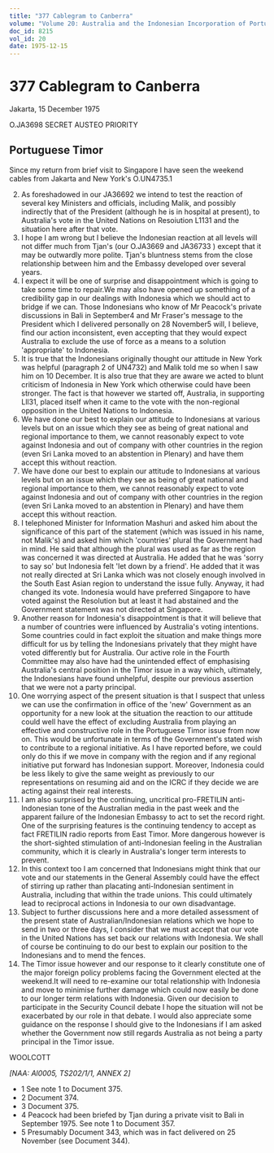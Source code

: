 ```yaml
---
title: "377 Cablegram to Canberra"
volume: "Volume 20: Australia and the Indonesian Incorporation of Portuguese Timor, 1974-1976"
doc_id: 8215
vol_id: 20
date: 1975-12-15
---
```


# 377 Cablegram to Canberra

Jakarta, 15 December 1975

O.JA3698 SECRET AUSTEO PRIORITY

## Portuguese Timor

Since my return from brief visit to Singapore I have seen the weekend cables from Jakarta and New York's O.UN4735.1

  2. As foreshadowed in our JA36692 we intend to test the reaction of several key Ministers and officials, including Malik, and possibly indirectly that of the President (although he is in hospital at present), to Australia's vote in the United Nations on Resoiution L1131 and the situation here after that vote.
  3. I hope I am wrong but I believe the Indonesian reaction at all levels will not differ much from Tjan's (our O.JA3669 and JA36733 ) except that it may be outwardly more polite. Tjan's bluntness stems from the close relationship between him and the Embassy developed over several years.
  4. I expect it will be one of surprise and disappointment which is going to take some time to repair.We may also have opened up something of a credibility gap in our dealings with Indonesia which we should act to bridge if we can. Those Indonesians who know of Mr Peacock's private discussions in Bali in September4 and Mr Fraser's message to the President which I delivered personally on 28 November5 will, I believe, find our action inconsistent, even accepting that they would expect Australia to exclude the use of force as a means to a solution 'appropriate' to Indonesia.
  5. It is true that the Indonesians originally thought our attitude in New York was helpful (paragraph 2 of UN4732) and Malik told me so when I saw him on 10 December. It is also true that they are aware we acted to blunt criticism of Indonesia in New York which otherwise could have been stronger. The fact is that however we started off, Australia, in supporting Lll31, placed itself when it came to the vote with the non-regional opposition in the United Nations to Indonesia.
  6. We have done our best to explain our attitude to Indonesians at various levels but on an issue which they see as being of great national and regional importance to them, we cannot reasonably expect to vote against Indonesia and out of company with other countries in the region (even Sri Lanka moved to an abstention in Plenary) and have them accept this without reaction.
  7. We have done our best to explain our attitude to Indonesians at various levels but on an issue which they see as being of great national and regional importance to them, we cannot reasonably expect to vote against Indonesia and out of company with other countries in the region (even Sri Lanka moved to an abstention in Plenary) and have them accept this without reaction.
  8. I telephoned Minister for Information Mashuri and asked him about the significance of this part of the statement (which was issued in his name, not Malik's) and asked him which 'countries' plural the Government had in mind. He said that although the plural was used as far as the region was concerned it was directed at Australia. He added that he was 'sorry to say so' but Indonesia felt 'let down by a friend'. He added that it was not really directed at Sri Lanka which was not closely enough involved in the South East Asian region to understand the issue fully. Anyway, it had changed its vote. Indonesia would have preferred Singapore to have voted against the Resolution but at least it had abstained and the Government statement was not directed at Singapore.
  9. Another reason for Indonesia's disappointment is that it will believe that a number of countries were influenced by Australia's voting intentions. Some countries could in fact exploit the situation and make things more difficult for us by telling the Indonesians privately that they might have voted differently but for Australia. Our active role in the Fourth Committee may also have had the unintended effect of emphasising Australia's central position in the Timor issue in a way which, ultimately, the Indonesians have found unhelpful, despite our previous assertion that we were not a party principal.
  10. One worrying aspect of the present situation is that I suspect that unless we can use the confirmation in office of the 'new' Government as an opportunity for a new look at the situation the reaction to our attitude could well have the effect of excluding Australia from playing an effective and constructive role in the Portuguese Timor issue from now on. This would be unfortunate in terms of the Government's stated wish to contribute to a regional initiative. As I have reported before, we could only do this if we move in company with the region and if any regional initiative put forward has Indonesian support. Moreover, Indonesia could be less likely to give the same weight as previously to our representations on resuming aid and on the ICRC if they decide we are acting against their real interests.
  11. I am also surprised by the continuing, uncritical pro-FRETILIN anti-Indonesian tone of the Australian media in the past week and the apparent failure of the Indonesian Embassy to act to set the record right. One of the surprising features is the continuing tendency to accept as fact FRETILIN radio reports from East Timor. More dangerous however is the short-sighted stimulation of anti-Indonesian feeling in the Australian community, which it is clearly in Australia's longer term interests to prevent.
  12. In this context too I am concerned that Indonesians might think that our vote and our statements in the General Assembly could have the effect of stirring up rather than placating anti-Indonesian sentiment in Australia, including that within the trade unions. This could ultimately lead to reciprocal actions in Indonesia to our own disadvantage.
  13. Subject to further discussions here and a more detailed assessment of the present state of Australian/Indonesian relations which we hope to send in two or three days, I consider that we must accept that our vote in the United Nations has set back our relations with Indonesia. We shall of course be continuing to do our best to explain our position to the Indonesians and to mend the fences.
  14. The Timor issue however and our response to it clearly constitute one of the major foreign policy problems facing the Government elected at the weekend.It will need to re-examine our total relationship with Indonesia and move to minimise further damage which could now easily be done to our longer term relations with Indonesia. Given our decision to participate in the Security Council debate I hope the situation will not be exacerbated by our role in that debate. I would also appreciate some guidance on the response I should give to the Indonesians if I am asked whether the Government now still regards Australia as not being a party principal in the Timor issue.



WOOLCOTT

_[NAA: Al0005, TS202/1/1, ANNEX 2]_

  * 1 See note 1 to Document 375.
  * 2 Document 374.
  * 3 Document 375.
  * 4 Peacock had been briefed by Tjan during a private visit to Bali in September 1975. See note 1 to Document 357.
  * 5 Presumably Document 343, which was in fact delivered on 25 November (see Document 344).


